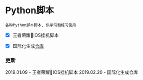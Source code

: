 # Python脚本

```
各种Python脚本脚本, 供学习和练习使用
```

- [x] 王者荣耀IOS挂机脚本
- [x] 国际化生成[仓库](http://183.64.28.18:8686/automatic/zgxl-localization)


### 更新

2019.01.09 - 王者荣耀IOS挂机脚本
2019.02.20 - 国际化生成仓库
